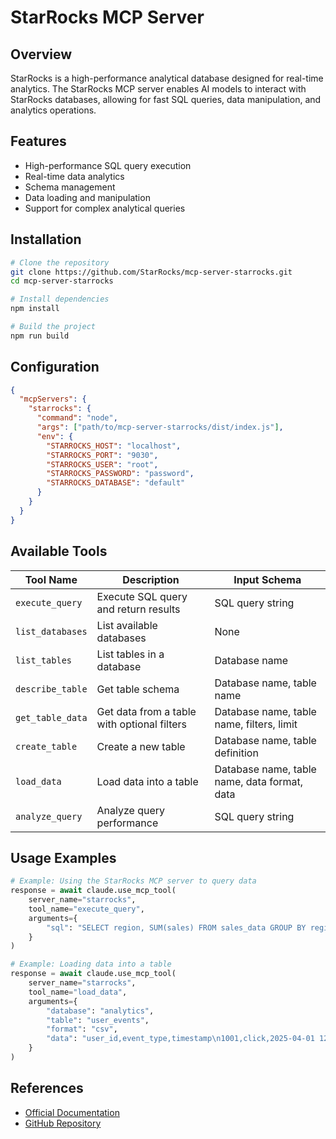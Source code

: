 # StarRocks MCP Server

## Overview

StarRocks is a high-performance analytical database designed for real-time analytics. The StarRocks MCP server enables AI models to interact with StarRocks databases, allowing for fast SQL queries, data manipulation, and analytics operations.

## Features

- High-performance SQL query execution
- Real-time data analytics
- Schema management
- Data loading and manipulation
- Support for complex analytical queries

## Installation

```bash
# Clone the repository
git clone https://github.com/StarRocks/mcp-server-starrocks.git
cd mcp-server-starrocks

# Install dependencies
npm install

# Build the project
npm run build
```

## Configuration

```json
{
  "mcpServers": {
    "starrocks": {
      "command": "node",
      "args": ["path/to/mcp-server-starrocks/dist/index.js"],
      "env": {
        "STARROCKS_HOST": "localhost",
        "STARROCKS_PORT": "9030",
        "STARROCKS_USER": "root",
        "STARROCKS_PASSWORD": "password",
        "STARROCKS_DATABASE": "default"
      }
    }
  }
}
```

## Available Tools

| Tool Name | Description | Input Schema |
|-----------|-------------|---------------|
| `execute_query` | Execute SQL query and return results | SQL query string |
| `list_databases` | List available databases | None |
| `list_tables` | List tables in a database | Database name |
| `describe_table` | Get table schema | Database name, table name |
| `get_table_data` | Get data from a table with optional filters | Database name, table name, filters, limit |
| `create_table` | Create a new table | Database name, table definition |
| `load_data` | Load data into a table | Database name, table name, data format, data |
| `analyze_query` | Analyze query performance | SQL query string |

## Usage Examples

```python
# Example: Using the StarRocks MCP server to query data
response = await claude.use_mcp_tool(
    server_name="starrocks",
    tool_name="execute_query",
    arguments={
        "sql": "SELECT region, SUM(sales) FROM sales_data GROUP BY region ORDER BY SUM(sales) DESC LIMIT 5"
    }
)

# Example: Loading data into a table
response = await claude.use_mcp_tool(
    server_name="starrocks",
    tool_name="load_data",
    arguments={
        "database": "analytics",
        "table": "user_events",
        "format": "csv",
        "data": "user_id,event_type,timestamp\n1001,click,2025-04-01 12:30:45\n1002,purchase,2025-04-01 13:45:22"
    }
)
```

## References

- [Official Documentation](https://docs.starrocks.io/)
- [GitHub Repository](https://github.com/StarRocks/mcp-server-starrocks)